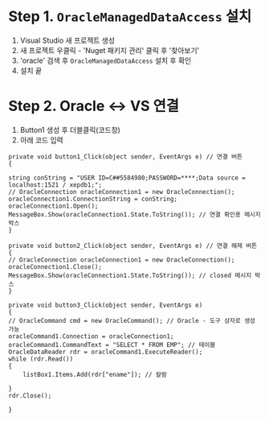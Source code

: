 # Step 1. `OracleManagedDataAccess` 설치
 1. Visual Studio 새 프로젝트 생성
 2. 새 프로젝트 우클릭 - 'Nuget 패키지 관리' 클릭 후 '찾아보기'
 3. 'oracle' 검색 후 `OracleManagedDataAccess` 설치 후 확인
 4. 설치 끝

# Step 2. Oracle <-> VS 연결
 1. Button1 생성 후 더블클릭(코드창)
 2. 아래 코드 입력
<div>
  
    private void button1_Click(object sender, EventArgs e) // 연결 버튼
    {
      
    string conString = "USER ID=C##5584980;PASSWORD=****;Data source = localhost:1521 / xepdb1;";
    // OracleConnection oracleConnection1 = new OracleConnection();
    oracleConnection1.ConnectionString = conString;
    oracleConnection1.Open();
    MessageBox.Show(oracleConnection1.State.ToString()); // 연결 확인용 메시지 박스
    }

    private void button2_Click(object sender, EventArgs e) // 연결 해제 버튼
    {
    // OracleConnection oracleConnection1 = new OracleConnection();
    oracleConnection1.Close();
    MessageBox.Show(oracleConnection1.State.ToString()); // closed 메시지 박스
    }

    private void button3_Click(object sender, EventArgs e)
    {
    // OracleCommand cmd = new OracleCommand(); // Oracle - 도구 상자로 생성 가능
    oracleCommand1.Connection = oracleConnection1;
    oracleCommand1.CommandText = "SELECT * FROM EMP"; // 테이블
    OracleDataReader rdr = oracleCommand1.ExecuteReader();
    while (rdr.Read())
    {
        listBox1.Items.Add(rdr["ename"]); // 칼람 

    }
    rdr.Close();

    }

</div>
